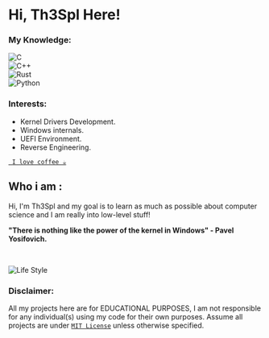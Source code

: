# Hi, Th3Spl Here!

### My Knowledge:
![C](https://img.shields.io/badge/c-%2300599C.svg?style=for-the-badge&logo=c&logoColor=white)
<br />
![C++](https://img.shields.io/badge/c++-%2300599C.svg?style=for-the-badge&logo=c%2B%2B&logoColor=white)
<br />
![Rust](https://img.shields.io/badge/rust-%23000000.svg?style=for-the-badge&logo=rust&logoColor=white) 
<br />
![Python](https://img.shields.io/badge/python-3670A0?style=for-the-badge&logo=python&logoColor=ffdd54)

### Interests:
-  Kernel Drivers Development.
-  Windows internals.
-  UEFI Environment.
-  Reverse Engineering.

[` I love coffee ☕`]('https://github.com/Th3Spl')

## Who i am :
Hi, I'm Th3Spl and my goal is to learn as much as possible
about computer science and I am really into low-level stuff!
</br>
<p><strong>"There is nothing like the power of the kernel in Windows"
- Pavel Yosifovich.</strong></p>

<br />

![Life Style](https://i.imgur.com/W2CFOMz.png)

### Disclaimer:
All my projects here are for EDUCATIONAL PURPOSES, I am not responsible for any individual(s) using my code for their own purposes. Assume all projects are under [`MIT License`](https://opensource.org/licenses/MIT) unless otherwise specified.
